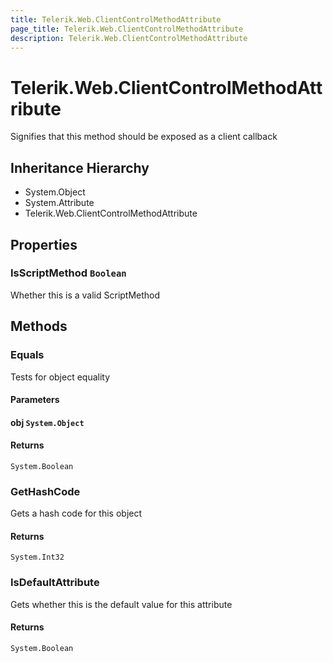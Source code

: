 ```yaml
---
title: Telerik.Web.ClientControlMethodAttribute
page_title: Telerik.Web.ClientControlMethodAttribute
description: Telerik.Web.ClientControlMethodAttribute
---
```


# Telerik.Web.ClientControlMethodAttribute

Signifies that this method should be exposed as a client callback

## Inheritance Hierarchy

* System.Object
* System.Attribute
* Telerik.Web.ClientControlMethodAttribute

## Properties

###  IsScriptMethod `Boolean`

Whether this is a valid ScriptMethod

## Methods

###  Equals

Tests for object equality

#### Parameters

#### obj `System.Object`

#### Returns

`System.Boolean` 

###  GetHashCode

Gets a hash code for this object

#### Returns

`System.Int32` 

###  IsDefaultAttribute

Gets whether this is the default value for this attribute

#### Returns

`System.Boolean` 

